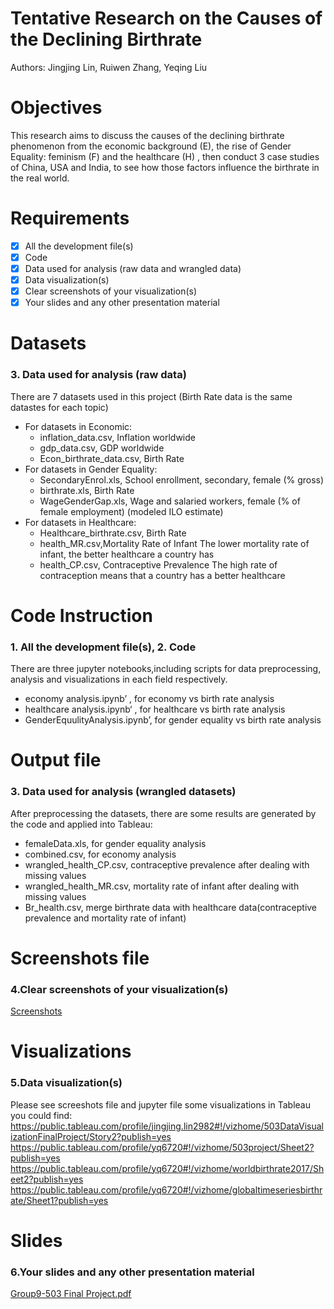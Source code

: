 # Tentative Research on the Causes of the Declining Birthrate 
Authors: Jingjing Lin, Ruiwen Zhang, Yeqing Liu

# Objectives
This research aims to discuss the causes of the declining birthrate phenomenon from the economic background (E), the rise of Gender Equality: feminism (F) and the healthcare (H) , then conduct 3 case studies of China, USA and India, to see how those factors influence the birthrate in the real world. 

# Requirements

- [x] All the development file(s)
- [x] Code
- [x] Data used for analysis (raw data and wrangled data)
- [x] Data visualization(s)
- [x] Clear screenshots of your visualization(s)
- [x] Your slides and any other presentation material

# Datasets 
### 3. Data used for analysis (raw data)
There are 7 datasets used in this project (Birth Rate data is the same datastes for each topic)
- For datasets in Economic:
  - inflation_data.csv, Inflation worldwide
  - gdp_data.csv, GDP worldwide
  - Econ_birthrate_data.csv, Birth Rate
- For datasets in Gender Equality:
  - SecondaryEnrol.xls, School enrollment, secondary, female (% gross)
  - birthrate.xls, Birth Rate
  - WageGenderGap.xls, Wage and salaried workers, female (% of female employment) (modeled ILO estimate)
- For datasets in Healthcare:
  - Healthcare_birthrate.csv, Birth Rate
  - health_MR.csv,Mortality Rate of Infant The lower mortality rate of infant, the better healthcare a country has 
  - health_CP.csv, Contraceptive Prevalence The high rate of contraception means that a country has a better healthcare
  
# Code Instruction 
### 1. All the development file(s), 2. Code
There are three jupyter notebooks,including scripts for data preprocessing, analysis and visualizations in each field respectively.
- economy analysis.ipynb’ , for economy vs birth rate analysis
- healthcare analysis.ipynb‘ , for healthcare vs birth rate analysis
- GenderEquulityAnalysis.ipynb’, for gender equality vs birth rate analysis

# Output file 
### 3. Data used for analysis (wrangled datasets)

After preprocessing the datasets, there are some results are generated by the code and applied into Tableau:

- femaleData.xls, for gender equality analysis 
- combined.csv, for economy analysis 
- wrangled_health_CP.csv, contraceptive prevalence after dealing with missing values
- wrangled_health_MR.csv, mortality rate of infant after dealing with missing values
- Br_health.csv, merge birthrate data with healthcare data(contraceptive prevalence and mortality rate of infant)


# Screenshots file 
### 4.Clear screenshots of your visualization(s)
[Screenshots](https://github.com/JJJJJingL/ANLY503/blob/master/Screenshot%20of%20plots.pdf)


# Visualizations 
### 5.Data visualization(s)
 Please see screeshots file and jupyter file
 some visualizations in Tableau you could find:
 https://public.tableau.com/profile/jingjing.lin2982#!/vizhome/503DataVisualizationFinalProject/Story2?publish=yes
 https://public.tableau.com/profile/yq6720#!/vizhome/503project/Sheet2?publish=yes
 https://public.tableau.com/profile/yq6720#!/vizhome/worldbirthrate2017/Sheet2?publish=yes
 https://public.tableau.com/profile/yq6720#!/vizhome/globaltimeseriesbirthrate/Sheet1?publish=yes

# Slides 
### 6.Your slides and any other presentation material

[Group9-503 Final Project.pdf](https://github.com/JJJJJingL/ANLY503/blob/master/Group9-503%20Final%20Project.pdf)





